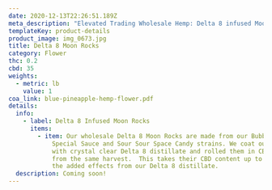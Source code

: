 ```yaml
---
date: 2020-12-13T22:26:51.189Z
meta_description: "Elevated Trading Wholesale Hemp: Delta 8 infused Moon Rocks"
templateKey: product-details
product_image: img_0673.jpg
title: Delta 8 Moon Rocks
category: Flower
thc: 0.2
cbd: 35
weights:
  - metric: lb
    value: 1
coa_link: blue-pineapple-hemp-flower.pdf
details:
  info:
    - label: Delta 8 Infused Moon Rocks
      items:
        - item: Our wholesale Delta 8 Moon Rocks are made from our Bubba Kush, Lifter,
            Special Sauce and Sour Sour Space Candy strains. We coat our buds
            with crystal clear Delta 8 distillate and rolled them in CBD Kief
            from the same harvest.  This takes their CBD content up to 35% with
            the added effects from our Delta 8 distillate.
  description: Coming soon!
---
```

